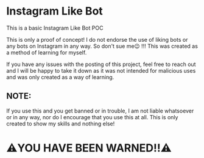 # Instagram Like Bot
This is a basic Instagram Like Bot POC

This is only a proof of concept! I do not endorse the use of liking bots or any bots on Instagram in any way. So don't sue me:wink: !!! This was created as a method of learning for myself.

If you have any issues with the posting of this project, feel free to reach out and I will be happy to take it down as it was not intended for malicious uses and was only created as a way of learning. 

## NOTE: 
If you use this and you get banned or in trouble, I am not liable whatsoever or in any way, nor do I encourage that you use this at all. This is only created to show my skills and nothing else!

# :warning:YOU HAVE BEEN WARNED:bangbang::warning:

